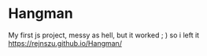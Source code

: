 # Hangman
My first js project, messy as hell, but it worked ; ) so i left it
https://rejnszu.github.io/Hangman/
